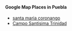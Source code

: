 
#### Google Map Places in Puebla

- [santa maria coronango](https://www.google.com/maps/place/Santa+Mar%C3%ADa+Coronango,+Puebla,+Mexico/@19.1207637,-98.3280047,6682m/data=!3m2!1e3!4b1!4m15!1m8!3m7!1s0x85cfc0bd5ebc7a3b:0x48a6461de494ad95!2sPuebla,+Mexico!3b1!8m2!3d19.0414398!4d-98.2062727!16zL20vMDE4M3pf!3m5!1s0x85cfc58a5ca8cb81:0x4d415d8d74352ca5!8m2!3d19.1134176!4d-98.3033694!16s%2Fg%2F11c5m4f2g9?entry=ttu&g_ep=EgoyMDI0MTIwNC4wIKXMDSoASAFQAw%3D%3D)
- [Campo Santisima Trinidad](https://www.google.com/maps/place/Campo+Santisima+Trinidad/@19.0950544,-98.3062037,6683m/data=!3m1!1e3!4m15!1m8!3m7!1s0x85cfc0bd5ebc7a3b:0x48a6461de494ad95!2sPuebla,+Mexico!3b1!8m2!3d19.0414398!4d-98.2062727!16zL20vMDE4M3pf!3m5!1s0x85cfc79b87401dd5:0xb2ce6237c4602535!8m2!3d19.0889203!4d-98.257556!16s%2Fg%2F11gwmc8_p0?entry=ttu&g_ep=EgoyMDI0MTIwNC4wIKXMDSoASAFQAw%3D%3D)
